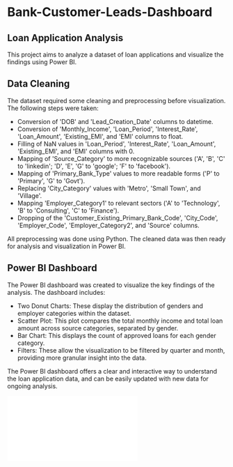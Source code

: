 # Bank-Customer-Leads-Dashboard
## Loan Application Analysis

This project aims to analyze a dataset of loan applications and visualize the findings using Power BI.

## Data Cleaning

The dataset required some cleaning and preprocessing before visualization. The following steps were taken:

- Conversion of 'DOB' and 'Lead_Creation_Date' columns to datetime.
- Conversion of 'Monthly_Income', 'Loan_Period', 'Interest_Rate', 'Loan_Amount', 'Existing_EMI', and 'EMI' columns to float.
- Filling of NaN values in 'Loan_Period', 'Interest_Rate', 'Loan_Amount', 'Existing_EMI', and 'EMI' columns with 0.
- Mapping of 'Source_Category' to more recognizable sources ('A', 'B', 'C' to 'linkedin'; 'D', 'E', 'G' to 'google'; 'F' to 'facebook').
- Mapping of 'Primary_Bank_Type' values to more readable forms ('P' to 'Primary', 'G' to 'Govt').
- Replacing 'City_Category' values with 'Metro', 'Small Town', and 'Village'.
- Mapping 'Employer_Category1' to relevant sectors ('A' to 'Technology', 'B' to 'Consulting', 'C' to 'Finance').
- Dropping of the 'Customer_Existing_Primary_Bank_Code', 'City_Code', 'Employer_Code', 'Employer_Category2', and 'Source' columns.

All preprocessing was done using Python. The cleaned data was then ready for analysis and visualization in Power BI.

## Power BI Dashboard

The Power BI dashboard was created to visualize the key findings of the analysis. The dashboard includes:

- Two Donut Charts: These display the distribution of genders and employer categories within the dataset.
- Scatter Plot: This plot compares the total monthly income and total loan amount across source categories, separated by gender.
- Bar Chart: This displays the count of approved loans for each gender category.
- Filters: These allow the visualization to be filtered by quarter and month, providing more granular insight into the data.

The Power BI dashboard offers a clear and interactive way to understand the loan application data, and can be easily updated with new data for ongoing analysis.

![Power BI Dashboard](Pdf/LeadsDashBoard.pdf)

